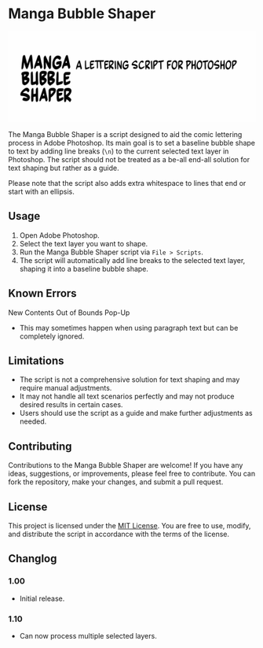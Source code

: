 # Manga Bubble Shaper

![](https://github.com/Codecy2160/manga-bubble-shaper/blob/master/header.gif)

The Manga Bubble Shaper is a script designed to aid the comic lettering process in Adobe Photoshop. Its main goal is to set a baseline bubble shape to text by adding line breaks (`\n`) to the current selected text layer in Photoshop. The script should not be treated as a be-all end-all solution for text shaping but rather as a guide.

Please note that the script also adds extra whitespace to lines that end or start with an ellipsis.

## Usage

1. Open Adobe Photoshop.
2. Select the text layer you want to shape.
3. Run the Manga Bubble Shaper script via ```File > Scripts```.
4. The script will automatically add line breaks to the selected text layer, shaping it into a baseline bubble shape.

## Known Errors

New Contents Out of Bounds Pop-Up
- This may sometimes happen when using paragraph text but can be completely ignored.

## Limitations

- The script is not a comprehensive solution for text shaping and may require manual adjustments.
- It may not handle all text scenarios perfectly and may not produce desired results in certain cases.
- Users should use the script as a guide and make further adjustments as needed.

## Contributing

Contributions to the Manga Bubble Shaper are welcome! If you have any ideas, suggestions, or improvements, please feel free to contribute. You can fork the repository, make your changes, and submit a pull request.

## License

This project is licensed under the [MIT License](LICENSE). You are free to use, modify, and distribute the script in accordance with the terms of the license.

## Changlog

### 1.00
- Initial release.

### 1.10 
- Can now process multiple selected layers.